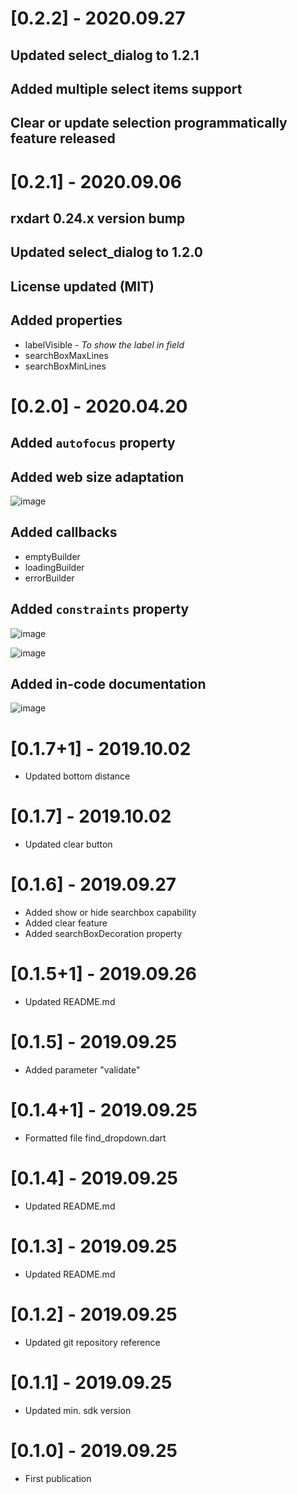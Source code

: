 # [0.2.2] - 2020.09.27
## Updated select_dialog to 1.2.1
## Added multiple select items support
## Clear or update selection programmatically feature released

# [0.2.1] - 2020.09.06
## rxdart 0.24.x version bump
## Updated select_dialog to 1.2.0
## License updated (MIT)
## Added properties
 - labelVisible - _To show the label in field_
 - searchBoxMaxLines
 - searchBoxMinLines

# [0.2.0] - 2020.04.20
## Added `autofocus` property
## Added web size adaptation
![image](https://user-images.githubusercontent.com/16373553/80187452-0b7dfd80-85e6-11ea-9a8a-f9ff4c1092d9.png)

## Added callbacks
 - emptyBuilder
 - loadingBuilder
 - errorBuilder

## Added `constraints` property
![image](https://user-images.githubusercontent.com/16373553/80188549-b9d67280-85e7-11ea-8eb5-7de2b2e3dec5.png)

![image](https://user-images.githubusercontent.com/16373553/80188871-2cdfe900-85e8-11ea-9b7f-92cbada4af5b.png)

## Added in-code documentation
![image](https://user-images.githubusercontent.com/16373553/80191733-834f2680-85ec-11ea-8fef-b540c88d8d6c.png)

# [0.1.7+1] - 2019.10.02
 * Updated bottom distance


# [0.1.7] - 2019.10.02
 * Updated clear button


# [0.1.6] - 2019.09.27

* Added show or hide searchbox capability
* Added clear feature
* Added searchBoxDecoration property

# [0.1.5+1] - 2019.09.26

* Updated README.md

# [0.1.5] - 2019.09.25

* Added parameter "validate"

# [0.1.4+1] - 2019.09.25

* Formatted file find_dropdown.dart

# [0.1.4] - 2019.09.25

* Updated README.md

# [0.1.3] - 2019.09.25

* Updated README.md

# [0.1.2] - 2019.09.25

* Updated git repository reference

# [0.1.1] - 2019.09.25

* Updated min. sdk version

# [0.1.0] - 2019.09.25

* First publication
